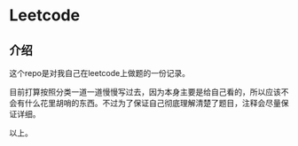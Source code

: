 
# Leetcode

## 介绍

这个repo是对我自己在leetcode上做题的一份记录。

目前打算按照分类一道一道慢慢写过去，因为本身主要是给自己看的，所以应该不会有什么花里胡哨的东西。不过为了保证自己彻底理解清楚了题目，注释会尽量保证详细。

以上。




